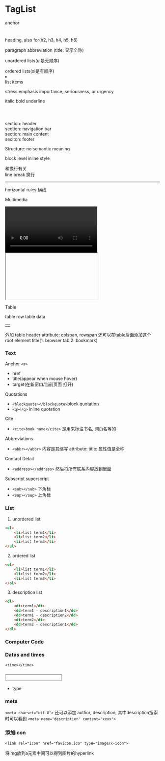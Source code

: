 # TagList

<a></a> anchor
<h1></h1> heading, also for(h2, h3, h4, h5, h6)
<p></p> paragraph
<abbr></abbr> abbreviation (title: 显示全称)

<ul></ul> unordered lists(ul是无顺序)
<ol></ol> ordered lists(ol是有顺序)
<li></li> list items

<em></em> stress emphasis
<strong></strong> importance, seriousness, or urgency

<i></i> italic
<b></b> bold
<u></u> underline

<header></header> section: header
<nav></nav> section: navigation bar
<main></main> section: main content
    <article></article>
    <section></section>
    <div></div>
    <aside></aside>
<footer></footer> seciton: footer

Structure: no semantic meaning 
<div></div> block level
<span></span> inline style

和换行有关
<br> line break 换行
<hr> horizontal rules 横线

Multimedia
<img>
<figure></figure>
    <figcaption></figcaption>
<video></video>
<audio></audio>
<iframe></iframe>

Table
<table>
    <tr> table row
        <td></td> table data
    </tr>
</table>
外加<th></th> table header
attribute: colspan, rowspan
还可以在table后面添加这个
  <colgroup>
    <col>
    <col style="background-color: yellow">
  </colgroup>

<html></html> root element
<head></head>
    <meta>
    <title></title> title(1. browser tab 2. bookmark)
<body></body>




### Text
Anchor
`<a>`
- href
- title(appear when mouse hover)
- target(在新窗口/当前页面 打开)


Quotations
- `<blockquote></blockquote>`block quotation
- `<q></q>` inline quotation

Cite
- `<cite>book name</cite>` 是用来标注书名, 网页名等的

Abbreviations
- `<abbr></abbr>` 内容是其缩写
attribute: title: 属性值是全称

Contact Detail
- `<address></address>` 然后将所有联系内容放到里面

Subscript superscript
- `<sub></sub>` 下角标
- `<sup></sup>` 上角标



### List

1. unordered list
```html
<ul>
    <li>list term1</li>
    <li>list term2</li>
    <li>list term3</li>
</ul>
```

2. ordered list
```html
<ol>
    <li>list term1</li>
    <li>list term2</li>
    <li>list term3</li>
</ol>
```

3. description list
```html
<dl>
    <dt>term1</dt>
    <dd>term1 - description1</dd>
    <dd>term1 - description2</dd>
    <dt>term2</dt>
    <dd>term2 - description1</dd>
</dl>
```






   




### Computer Code




### Datas and times
`<time></time>`



### <input>
- type



### meta
`<meta charset="utf-8">`
还可以添加 author, description, 其中description搜索时可以看到
`<meta name="description" content="xxxx">`


### 添加icon
`<link rel="icon" href="favicon.ico" type="image/x-icon">`


将img放到a元素中间可以得到图片的hyperlink